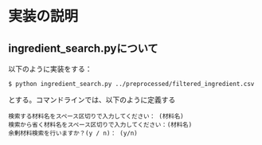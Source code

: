 # 実装の説明

## ingredient_search.pyについて

以下のように実装をする：
```
$ python ingredient_search.py ../preprocessed/filtered_ingredient.csv 
```

とする。コマンドラインでは、以下のように定義する

```
検索する材料名をスペース区切りで入力してください： (材料名)
検索から省く材料名をスペース区切りで入力してください：(材料名)
余剰材料検索を行いますか？(y / n)： (y/n)

```

